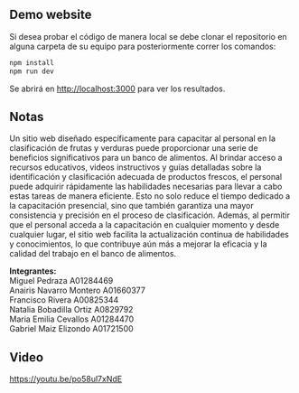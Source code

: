 ## Demo website

Si desea probar el código de manera local se debe clonar el repositorio en alguna carpeta de su equipo para posteriormente correr los comandos:

```bash
npm install
npm run dev
```

Se abrirá en [http://localhost:3000](http://localhost:3000) para ver los resultados.

## Notas

Un sitio web diseñado específicamente para capacitar al personal en la clasificación de frutas y verduras puede proporcionar una serie de beneficios significativos para un banco de alimentos. Al brindar acceso a recursos educativos, videos instructivos y guías detalladas sobre la identificación y clasificación adecuada de productos frescos, el personal puede adquirir rápidamente las habilidades necesarias para llevar a cabo estas tareas de manera eficiente. Esto no solo reduce el tiempo dedicado a la capacitación presencial, sino que también garantiza una mayor consistencia y precisión en el proceso de clasificación. Además, al permitir que el personal acceda a la capacitación en cualquier momento y desde cualquier lugar, el sitio web facilita la actualización continua de habilidades y conocimientos, lo que contribuye aún más a mejorar la eficacia y la calidad del trabajo en el banco de alimentos.

<b>Integrantes:</b><br>
Miguel Pedraza  A01284469<br>
Anairis Navarro Montero A01660377<br>
Francisco Rivera A00825344<br>
Natalia Bobadilla Ortiz A0829792<br>
Maria Emilia Cevallos A01284470<br>
Gabriel Maiz Elizondo A01721500<br>

## Video
https://youtu.be/po58ul7xNdE
